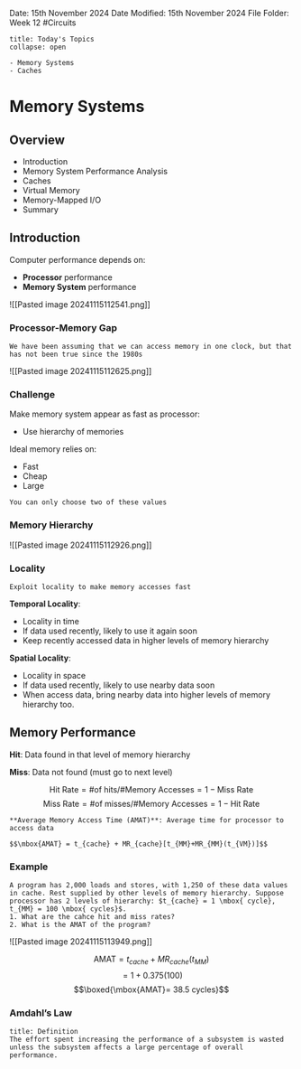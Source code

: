 Date: 15th November 2024
Date Modified: 15th November 2024
File Folder: Week 12
#Circuits

```ad-abstract
title: Today's Topics
collapse: open

- Memory Systems
- Caches

```

# Memory Systems

## Overview

- Introduction
- Memory System Performance Analysis
- Caches
- Virtual Memory
- Memory-Mapped I/O
- Summary

## Introduction

Computer performance depends on:
- **Processor** performance
- **Memory System** performance

![[Pasted image 20241115112541.png]]

### Processor-Memory Gap

```ad-warning
We have been assuming that we can access memory in one clock, but that has not been true since the 1980s
```

![[Pasted image 20241115112625.png]]

### Challenge

Make memory system appear as fast as processor:
- Use hierarchy of memories

Ideal memory relies on:
- Fast
- Cheap
- Large

```ad-warning
You can only choose two of these values
```

### Memory Hierarchy

![[Pasted image 20241115112926.png]]

### Locality

```ad-summary
Exploit locality to make memory accesses fast
```

**Temporal Locality**:
- Locality in time
- If data used recently, likely to use it again soon
- Keep recently accessed data in higher levels of memory hierarchy

**Spatial Locality**:
- Locality in space
- If data used recently, likely to use nearby data soon
- When access data, bring nearby data into higher levels of memory hierarchy too.

## Memory Performance

**Hit**: Data found in that level of memory hierarchy

**Miss**: Data not found (must go to next level)

$$\mbox{Hit Rate} = \mbox{\# of hits}/\mbox{\# Memory Accesses} = 1- \mbox{Miss Rate}$$
$$\mbox{Miss Rate} = \mbox{\# of misses}/\mbox{\# Memory Accesses} = 1- \mbox{Hit Rate}$$

```ad-important
**Average Memory Access Time (AMAT)**: Average time for processor to access data

$$\mbox{AMAT} = t_{cache} + MR_{cache}[t_{MM}+MR_{MM}(t_{VM})]$$
```

### Example

```ad-question
A program has 2,000 loads and stores, with 1,250 of these data values in cache. Rest supplied by other levels of memory hierarchy. Suppose processor has 2 levels of hierarchy: $t_{cache} = 1 \mbox{ cycle}, t_{MM} = 100 \mbox{ cycles}$.
1. What are the cahce hit and miss rates?
2. What is the AMAT of the program?
```

![[Pasted image 20241115113949.png]]

$$\mbox{AMAT} = t_{cache} + MR_{cache}(t_{MM})$$
$$=1+0.375(100)$$
$$\boxed{\mbox{AMAT}= 38.5 cycles}$$

### Amdahl’s Law

```ad-summary
title: Definition
The effort spent increasing the performance of a subsystem is wasted unless the subsystem affects a large percentage of overall performance.
```




